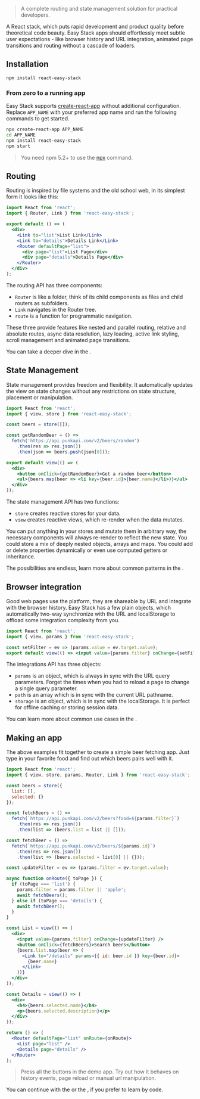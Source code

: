 > A complete routing and state management solution for practical developers.

A React stack, which puts rapid development and product quality before theoretical code beauty. Easy Stack apps should effortlessly meet subtle user expectations - like browser history and URL integration, animated page transitions and routing without a cascade of loaders.

## Installation

`npm install react-easy-stack`

### From zero to a running app

Easy Stack supports [create-react-app](https://github.com/facebookincubator/create-react-app) without additional configuration. Replace `APP_NAME` with your preferred app name and run the following commands to get started.

```bash
npx create-react-app APP_NAME
cd APP_NAME
npm install react-easy-stack
npm start
```

> You need npm 5.2+ to use the [npx](https://www.npmjs.com/package/npx) command.

## Routing

Routing is inspired by file systems and the old school web, in its simplest form it looks like this:

```jsx
import React from 'react';
import { Router, Link } from 'react-easy-stack';

export default () => (
  <div>
    <Link to="list">List Link</Link>
    <Link to="details">Details Link</Link>
    <Router defaultPage="list">
      <div page="list">List Page</div>
      <div page="details">Details Page</div>
    </Router>
  </div>
);
```

<div id="routing-demo"></div>

The routing API has three components:

- `Router` is like a folder, think of its child components as files and child routers as subfolders.
- `Link` navigates in the Router tree.
- `route` is a function for programmatic navigation.

These three provide features like nested and parallel routing, relative and absolute routes, async data resolution, lazy loading, active link styling, scroll management and animated page transitions.

You can take a deeper dive in the <span id="routing-link"></span>.

## State Management

State management provides freedom and flexibility. It automatically updates the view on state changes without any restrictions on state structure, placement or manipulation.

```jsx
import React from 'react';
import { view, store } from 'react-easy-stack';

const beers = store([]);

const getRandomBeer = () =>
  fetch('https://api.punkapi.com/v2/beers/random')
    .then(res => res.json())
    .then(json => beers.push(json[0]));

export default view(() => (
  <div>
    <button onClick={getRandomBeer}>Get a random beer</button>
    <ul>{beers.map(beer => <li key={beer.id}>{beer.name}</li>)}</ul>
  </div>
));
```

<div id="state-demo"></div>

The state management API has two functions:

- `store` creates reactive stores for your data.
- `view` creates reactive views, which re-render when the data mutates.

You can put anything in your stores and mutate them in arbitrary way, the necessary components will always re-render to reflect the new state. You could store a mix of deeply nested objects, arrays and maps. You could add or delete properties dynamically or even use computed getters or inheritance.

The possibilities are endless, learn more about common patterns in the <span id="state-link"></span>.

## Browser integration

Good web pages use the platform, they are shareable by URL and integrate with the browser history. Easy Stack has a few plain objects, which automatically two-way synchronize with the URL and localStorage to offload some integration complexity from you.

```jsx
import React from 'react';
import { view, params } from 'react-easy-stack';

const setFilter = ev => (params.value = ev.target.value);
export default view(() => <input value={params.filter} onChange={setFilter} />);
```

<div id="integrations-demo"></div>

The integrations API has three objects:

- `params` is an object, which is always in sync with the URL query parameters. Forget the times when you had to reload a page to change a single query parameter.
- `path` is an array which is in sync with the current URL pathname.
- `storage` is an object, which is in sync with the localStorage. It is perfect for offline caching or storing session data.

You can learn more about common use cases in the <span id="integrations-link"></span>.

## Making an app

The above examples fit together to create a simple beer fetching app. Just type in your favorite food and find out which beers pairs well with it.

```jsx
import React from 'react';
import { view, store, params, Router, Link } from 'react-easy-stack';

const beers = store({
  list: [],
  selected: {}
});

const fetchBeers = () =>
  fetch(`https://api.punkapi.com/v2/beers?food=${params.filter}`)
    .then(res => res.json())
    .then(list => (beers.list = list || []));

const fetchBeer = () =>
  fetch(`https://api.punkapi.com/v2/beers/${params.id}`)
    .then(res => res.json())
    .then(list => (beers.selected = list[0] || {}));

const updateFilter = ev => (params.filter = ev.target.value);

async function onRoute({ toPage }) {
  if (toPage === 'list') {
    params.filter = params.filter || 'apple';
    await fetchBeers();
  } else if (toPage === 'details') {
    await fetchBeer();
  }
}

const List = view(() => (
  <div>
    <input value={params.filter} onChange={updateFilter} />
    <button onClick={fetchBeers}>Search beers</button>
    {beers.list.map(beer => (
      <Link to="/details" params={{ id: beer.id }} key={beer.id}>
        {beer.name}
      </Link>
    ))}
  </div>
));

const Details = view(() => (
  <div>
    <h4>{beers.selected.name}</h4>
    <p>{beers.selected.description}</p>
  </div>
));

return () => (
  <Router defaultPage="list" onRoute={onRoute}>
    <List page="list" />
    <Details page="details" />
  </Router>
);
```

<div id="final-demo"></div>

> Press all the buttons in the demo app. Try out how it behaves on history events, page reload or manual url manipulation.

You can continue with the <span id="docs-link"></span> or the <span id="examples-link"></span>, if you prefer to learn by code.
